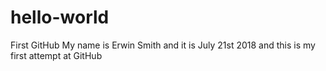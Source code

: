 # hello-world
First GitHub
My name is Erwin Smith and it is July 21st 2018 and this is my first attempt at GitHub
